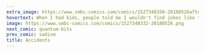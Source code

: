 ```yaml
---
extra_image: https://www.smbc-comics.com/comics/1527348350-20180526after.png
hovertext: When I had kids, people told me I wouldn't find jokes like this funny any more. OH WELL
image: https://www.smbc-comics.com/comics/1527348332-20180526.png
next_comic: quantum-bits
prev_comic: sadism
title: Accidents
---
```


